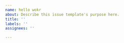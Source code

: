 ```yaml
---
name: hello wokr
about: Describe this issue template's purpose here.
title: ''
labels: ''
assignees: ''

---
```



